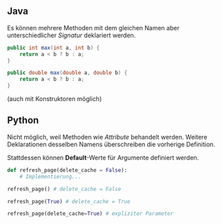 ## Java
Es können mehrere Methoden mit dem gleichen Namen aber unterschiedlicher *Signatur* deklariert werden.
```java
public int max(int a, int b) {
	return a < b ? b : a;
}

public double max(double a, double b) {
	return a < b ? b : a;
}
```

(auch mit Konstruktoren möglich)

## Python
Nicht möglich, weil Methoden wie *Attribute* behandelt werden. Weitere Deklarationen desselben Namens überschreiben die vorherige Definition.

Stattdessen können **Default**-Werte für Argumente definiert werden.

```python
def refresh_page(delete_cache = False):
	# Implementierung...

refresh_page() # delete_cache = False

refresh_page(True) # delete_cache = True

refresh_page(delete_cache=True) # expliziter Parameter
```
